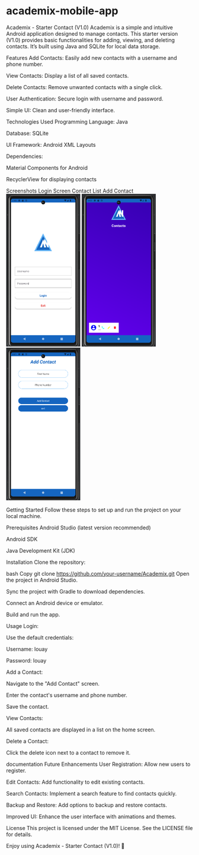 # academix-mobile-app

Academix - Starter Contact (V1.0)
Academix is a simple and intuitive Android application designed to manage contacts. This starter version (V1.0) provides basic functionalities for adding, viewing, and deleting contacts. It’s built using Java and SQLite for local data storage.

Features
Add Contacts: Easily add new contacts with a username and phone number.

View Contacts: Display a list of all saved contacts.

Delete Contacts: Remove unwanted contacts with a single click.

User Authentication: Secure login with username and password.

Simple UI: Clean and user-friendly interface.

Technologies Used
Programming Language: Java

Database: SQLite

UI Framework: Android XML Layouts

Dependencies:

Material Components for Android

RecyclerView for displaying contacts

Screenshots
Login Screen	Contact List	Add Contact
<img src="screenshots/login.png" width="200">	<img src="screenshots/contact_list.png" width="200">	<img src="screenshots/add_contact.png" width="200">

Getting Started
Follow these steps to set up and run the project on your local machine.

Prerequisites
Android Studio (latest version recommended)

Android SDK

Java Development Kit (JDK)

Installation
Clone the repository:

bash
Copy
git clone https://github.com/your-username/Academix.git
Open the project in Android Studio.

Sync the project with Gradle to download dependencies.

Connect an Android device or emulator.

Build and run the app.

Usage
Login:

Use the default credentials:

Username: louay

Password: louay

Add a Contact:

Navigate to the "Add Contact" screen.

Enter the contact's username and phone number.

Save the contact.

View Contacts:

All saved contacts are displayed in a list on the home screen.

Delete a Contact:

Click the delete icon next to a contact to remove it.

 documentation
Future Enhancements
User Registration: Allow new users to register.

Edit Contacts: Add functionality to edit existing contacts.

Search Contacts: Implement a search feature to find contacts quickly.

Backup and Restore: Add options to backup and restore contacts.

Improved UI: Enhance the user interface with animations and themes.

License
This project is licensed under the MIT License. See the LICENSE file for details.



Enjoy using Academix - Starter Contact (V1.0)! 🚀


